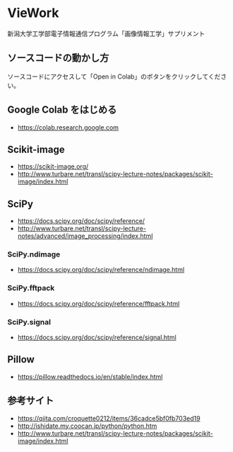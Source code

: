 # VieWork
新潟大学工学部電子情報通信プログラム「画像情報工学」サプリメント

## ソースコードの動かし方
ソースコードにアクセスして「Open in Colab」のボタンをクリックしてください。

## Google Colab をはじめる
- https://colab.research.google.com

## Scikit-image
- https://scikit-image.org/
- http://www.turbare.net/transl/scipy-lecture-notes/packages/scikit-image/index.html

## SciPy
- https://docs.scipy.org/doc/scipy/reference/
- http://www.turbare.net/transl/scipy-lecture-notes/advanced/image_processing/index.html

### SciPy.ndimage 
- https://docs.scipy.org/doc/scipy/reference/ndimage.html

### SciPy.fftpack
- https://docs.scipy.org/doc/scipy/reference/fftpack.html

### SciPy.signal
- https://docs.scipy.org/doc/scipy/reference/signal.html

## Pillow
- https://pillow.readthedocs.io/en/stable/index.html

## 参考サイト
- https://qiita.com/croquette0212/items/36cadce5bf0fb703ed19
- http://ishidate.my.coocan.jp/python/python.htm
- http://www.turbare.net/transl/scipy-lecture-notes/packages/scikit-image/index.html

